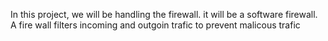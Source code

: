 In this project, we will be handling the firewall. it will be a software firewall.
A fire wall filters incoming and outgoin trafic to prevent malicous trafic
